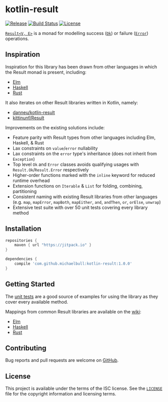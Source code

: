 # kotlin-result

[![Release](https://jitpack.io/v/michaelbull/kotlin-result.svg)](https://jitpack.io/#michaelbull/kotlin-result) [![Build Status](https://travis-ci.org/michaelbull/kotlin-result.svg?branch=master)](https://travis-ci.org/michaelbull/kotlin-result) [![License](https://img.shields.io/github/license/michaelbull/kotlin-result.svg)](https://github.com/michaelbull/kotlin-result/blob/master/LICENSE)

[`Result<V, E>`][result] is a monad for modelling success ([`Ok`][result-ok]) or
failure ([`Error`][result-error]) operations.

## Inspiration

Inspiration for this library has been drawn from other languages in which the
Result monad is present, including:

- [Elm](http://package.elm-lang.org/packages/elm-lang/core/latest/Result)
- [Haskell](https://hackage.haskell.org/package/base-4.10.0.0/docs/Data-Either.html)
- [Rust](https://doc.rust-lang.org/std/result/)

It also iterates on other Result libraries written in Kotlin, namely:

- [danneu/kotlin-result](https://github.com/danneu/kotlin-result)
- [kittinunf/Result](https://github.com/kittinunf/Result)

Improvements on the existing solutions include:

- Feature parity with Result types from other languages including Elm, Haskell,
     & Rust
- Lax constraints on `value`/`error` nullability
- Lax constraints on the `error` type's inheritance (does not inherit from
    `Exception`)
- Top level `Ok` and `Error` classes avoids qualifying usages with
    `Result.Ok`/`Result.Error` respectively
- Higher-order functions marked with the `inline` keyword for reduced runtime
    overhead
- Extension functions on `Iterable` & `List` for folding, combining, partitioning
- Consistent naming with existing Result libraries from other languages (e.g.
    `map`, `mapError`, `mapBoth`, `mapEither`, `and`, `andThen`, `or`, `orElse`,
    `unwrap`)
- Extensive test suite with over 50 unit tests covering every library method

## Installation

```groovy
repositories {
    maven { url "https://jitpack.io" }
}

dependencies {
    compile 'com.github.michaelbull:kotlin-result:1.0.0'
}
```

## Getting Started

The [unit tests][unit-tests] are a good source of examples for using the library
as they cover every available method.

Mappings from common Result libraries are available on the [wiki][wiki]:

- [Elm][wiki-elm]
- [Haskell][wiki-haskell]
- [Rust][wiki-rust]

## Contributing

Bug reports and pull requests are welcome on [GitHub][github].

## License

This project is available under the terms of the ISC license. See the
[`LICENSE`](LICENSE) file for the copyright information and licensing terms.

[result]: https://github.com/michaelbull/kotlin-result/blob/master/src/main/kotlin/com/github/michaelbull/result/Result.kt#L10
[result-ok]: https://github.com/michaelbull/kotlin-result/blob/master/src/main/kotlin/com/github/michaelbull/result/Result.kt#L15
[result-error]: https://github.com/michaelbull/kotlin-result/blob/master/src/main/kotlin/com/github/michaelbull/result/Result.kt#L31
[unit-tests]: https://github.com/michaelbull/kotlin-result/tree/master/src/test/kotlin/com/github/michaelbull/result
[wiki]: https://github.com/michaelbull/kotlin-result/wiki
[wiki-elm]: https://github.com/michaelbull/kotlin-result/wiki/Elm
[wiki-haskell]: https://github.com/michaelbull/kotlin-result/wiki/Haskell
[wiki-rust]: https://github.com/michaelbull/kotlin-result/wiki/Rust
[github]: https://github.com/michaelbull/kotlin-result
